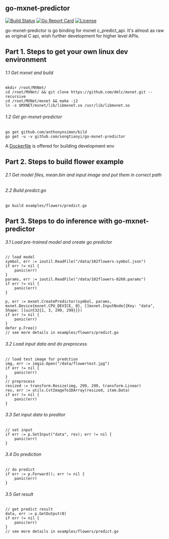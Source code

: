 ## go-mxnet-predictor

[![Build Status](https://travis-ci.org/songtianyi/go-mxnet-predictor.svg?branch=master)](https://travis-ci.org/songtianyi/go-mxnet-predictor)
[![Go Report Card](https://goreportcard.com/badge/github.com/songtianyi/go-mxnet-predictor)](https://goreportcard.com/report/github.com/songtianyi/go-mxnet-predictor)
[![License](https://img.shields.io/badge/License-Apache%202.0-blue.svg)](https://opensource.org/licenses/Apache-2.0)


go-mxnet-predictor is go binding for mxnet c_predict_api. It's almost as raw as original C api, wish further development for higher level APIs.


## Part 1. Steps to get your own linux dev environment
###### 1.1 Get mxnet and build
	mkdir /root/MXNet/
	cd /root/MXNet/ && git clone https://github.com/dmlc/mxnet.git --recursive
	cd /root/MXNet/mxnet && make -j2
	ln -s $MXNET/mxnet/lib/libmxnet.so /usr/lib/libmxnet.so

###### 1.2 Get go-mxnet-predictor
	go get github.com/anthonynsimon/bild
    go get -u -v github.com/songtianyi/go-mxnet-predictor

A [Dockerfile](https://github.com/songtianyi/docker-dev-envs/blob/master/mxnet.Dockerfile) is offered for building development env

## Part 2. Steps to build flower example
###### 2.1 Get model files, mean.bin and input image and put them in correct path

###### 2.2 Build predict.go
	go build examples/flowers/predict.go

## Part 3. Steps to do inference with go-mxnet-predictor
###### 3.1 Load pre-trained model and create go predictor
	// load model
	symbol, err := ioutil.ReadFile("/data/102flowers-symbol.json")
	if err != nil {
		panic(err)
	}
	params, err := ioutil.ReadFile("/data/102flowers-0260.params")
	if err != nil {
		panic(err)
	}

	p, err := mxnet.CreatePredictor(symbol, params, mxnet.Device{mxnet.CPU_DEVICE, 0}, []mxnet.InputNode{{Key: "data", Shape: []uint32{1, 3, 299, 299}}})
	if err != nil {
		panic(err)
	}
	defer p.Free()
	// see more details in examples/flowers/predict.go

###### 3.2 Load input data and do preprocess
	// load test image for predction
	img, err := imgio.Open("/data/flowertest.jpg")
	if err != nil {
		panic(err)
	}
	// preprocess
	resized := transform.Resize(img, 299, 299, transform.Linear)
	res, err := utils.CvtImageTo1DArray(resized, item.Data)
	if err != nil {
		panic(err)
	}

###### 3.3 Set input data to preditor
	// set input
	if err := p.SetInput("data", res); err != nil {
		panic(err)
	}
###### 3.4 Do prediction
	// do predict
	if err := p.Forward(); err != nil {
		panic(err)
	}

###### 3.5 Get result
	// get predict result
	data, err := p.GetOutput(0)
	if err != nil {
		panic(err)
	}
	// see more details in examples/flowers/predict.go
